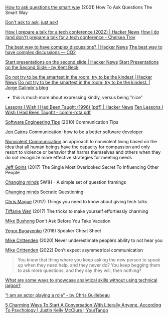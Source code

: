 
[How to ask questions the smart way](http://catb.org/~esr/faqs/smart-questions.html)
(2001) How To Ask Questions The Smart Way

[Don't ask to ask, just ask!](https://dontasktoask.com/)

[How I prepare a talk for a tech conference (2022) | Hacker News](https://news.ycombinator.com/item?id=40011138)
[How I do (and don't) prepare a talk for a tech conference - Chelsea Troy](https://chelseatroy.com/2022/08/03/how-i-do-and-dont-prepare-a-talk-for-a-technical-conference/)

[The best way to have complex discussions? | Hacker News](https://news.ycombinator.com/item?id=40277547)
[The best way to have complex discussions — CQ2](https://cq2.co/blog/the-best-way-to-have-complex-discussions)

[Start presentations on the second slide | Hacker News](https://news.ycombinator.com/item?id=40680648)
[Start Presentations on the Second Slide - by Kent Beck](https://tidyfirst.substack.com/p/start-presentations-on-the-second)

[Do not try to be the smartest in the room; try to be the kindest | Hacker News](https://news.ycombinator.com/item?id=40695997)
[Do not try to be the smartest in the room; try to be the kindest. | Jorge Galindo's blog](https://www.jorgegalindo.me/en/blog/posts/do-not-be-the-smartest-in-the-room-try-to-be-the-kindest)
- this is much more about expressing kindly, versus being "nice"

[Lessons I Wish I Had Been Taught (1996) [pdf] | Hacker News](https://news.ycombinator.com/item?id=40808933)
[Ten Lessons I Wish I Had Been Taught - comm-rota.pdf](https://www.ams.org/notices/199701/comm-rota.pdf)

[Software Engineering Tips](http://www.yacoset.com/Home/communication-tips)
(2010) Communication Tips

[Jon Cairns](https://medium.com/techspiration-ideas-making-it-happen/communication-how-to-be-a-better-software-developer-869c50767701)
Communication: how to be a better software developer

[Nonviolent Communication](https://en.wikipedia.org/wiki/Nonviolent_Communication)
an approach to nonviolent living based on the idea that all human beings have the capacity for compassion and only resort to violence or behavior that harms themselves and others when they do not recognize more effective strategies for meeting needs

[Jeff Goins](https://medium.com/personal-growth/the-single-most-overlooked-secret-to-influencing-other-people-32433b7ae285)
(2017) The Single Most Overlooked Secret To Influencing Other People

[Changing minds](http://changingminds.org/techniques/questioning/5w1h.htm)
5W1H - A simple set of question framings

[Changing minds](http://changingminds.org/techniques/questioning/socratic_questions.htm)
Socratic Questioning

[Chris Mague](http://blog.mague.com/?p=704)
(2017) Things you need to know about giving tech talks

[Tiffanie Wen](http://www.bbc.com/capital/story/20170627-the-tricks-to-make-yourself-effortlessly-charming)
(2017) The tricks to make yourself effortlessly charming

[Mike Bushong](https://dzone.com/articles/dont-ask-you-take-vacation)
Don't Ask Before You Take Vacation

[Yegor Bugayenko](https://www.yegor256.com/2018/12/25/speaker-cheat-sheet.html)
(2018) Speaker Cheat Sheet

[Mike Crittenden](https://critter.blog/2020/12/01/never-underestimate-peoples-ability-to-not-hear-you/)
(2020) Never underestimate people’s ability to not hear you

[Mike Crittenden](https://critter.blog/2022/02/04/dont-expect-asymmetrical-communication/)
(2022) Don’t expect asymmetrical communication
> You know that thing where you keep asking the new person to speak up when they need help, and they never do? You keep begging them to ask more questions, and they say they will, then nothing?

[What are some ways to showcase analytical skills without using technical jargon?](https://www.linkedin.com/comm/advice/0/what-some-ways-showcase-analytical-skills-without-wasjc)

[“I am an actor playing a role” - by Chris Guillebeau](https://www.yearofmentalhealth.com/p/i-am-an-actor-playing-a-role)

[5 Charming Ways To Start A Conversation With Literally Anyone, According To Psychology | Justin Kelly McClure | YourTango](https://www.yourtango.com/self/charming-ways-start-conversation-with-literally-anyone)
